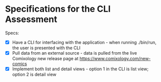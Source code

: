 # Specifications for the CLI Assessment

Specs:
- [X] Have a CLI for interfacing with the application - when running ./bin/run, the user is presented with the CLI
- [X] Pull data from an external source - data is pulled from the live Comixology new release page at https://www.comixology.com/new-comics
- [X] Implement both list and detail views - option 1 in the CLI is list view; option 2 is detail view
